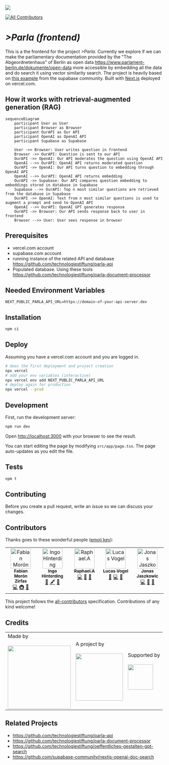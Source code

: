 ![](https://img.shields.io/badge/Built%20with%20%E2%9D%A4%EF%B8%8F-at%20Technologiestiftung%20Berlin-blue)

<!-- ALL-CONTRIBUTORS-BADGE:START - Do not remove or modify this section -->

[![All Contributors](https://img.shields.io/badge/all_contributors-5-orange.svg?style=flat-square)](#contributors-)

<!-- ALL-CONTRIBUTORS-BADGE:END -->

# _>Parla (frontend)_

This is a the frontend for the project _>Parla_. Currently we explore if we can make the parliamentary documentation provided by the "The Abgeordnetenhaus" of Berlin as open data https://www.parlament-berlin.de/dokumente/open-data more accessible by embedding all the data and do search it using vector similarity search. The project is heavily based on [this example](https://github.com/supabase-community/nextjs-openai-doc-search) from the supabase community. Built with [Next.js](https://nextjs.org/) deployed on vercel.com.

## How it works with retrieval-augmented generation (RAG)

```mermaid
sequenceDiagram
    participant User as User
    participant Browser as Browser
    participant OurAPI as Our API
    participant OpenAI as OpenAI API
    participant Supabase as Supabase

    User ->> Browser: User writes question in frontend
    Browser ->> OurAPI: Question is sent to our API
    OurAPI ->> OpenAI: Our API moderates the question using OpenAI API
    OpenAI -->> OurAPI: OpenAI API returns moderated question
    OurAPI ->> OpenAI: Our API turns question to embedding through OpenAI API
    OpenAI -->> OurAPI: OpenAI API returns embedding
    OurAPI ->> Supabase: Our API compares question embedding to embeddings stored in database in Supabase
    Supabase -->> OurAPI: Top n most similar questions are retrieved from the database in Supabase
    OurAPI ->> OpenAI: Text from n most similar questions is used to augment a prompt and send to OpenAI API
    OpenAI -->> OurAPI: OpenAI GPT generates response
    OurAPI ->> Browser: Our API sends response back to user in frontend
    Browser -->> User: User sees response in browser

```

## Prerequisites

- vercel.com account
- supabase.com account
- running instance of the related API and database https://github.com/technologiestiftung/parla-api
- Populated database. Using these tools https://github.com/technologiestiftung/parla-document-processor

## Needed Environment Variables

```plain
NEXT_PUBLIC_PARLA_API_URL=https://domain-of-your-api-server.dev
```

## Installation

```bash
npm ci
```

## Deploy

Assuming you have a vercel.com account and you are logged in.

```bash
# does the first deployment and project creation
npx vercel
# add your env variables (interactive)
npx vercel env add NEXT_PUBLIC_PARLA_API_URL
# deploy again for production
npx vercel --prod
```

## Development

First, run the development server:

```bash
npm run dev
```

Open [http://localhost:3000](http://localhost:3000) with your browser to see the result.

You can start editing the page by modifying `src/app/page.tsx`. The page auto-updates as you edit the file.

## Tests

```bash
npm t
```

## Contributing

Before you create a pull request, write an issue so we can discuss your changes.

## Contributors

Thanks goes to these wonderful people ([emoji key](https://allcontributors.org/docs/en/emoji-key)):

<!-- ALL-CONTRIBUTORS-LIST:START - Do not remove or modify this section -->
<!-- prettier-ignore-start -->
<!-- markdownlint-disable -->
<table>
  <tbody>
    <tr>
      <td align="center" valign="top" width="14.28%"><a href="https://fabianmoronzirfas.me"><img src="https://avatars.githubusercontent.com/u/315106?v=4?s=64" width="64px;" alt="Fabian Morón Zirfas"/><br /><sub><b>Fabian Morón Zirfas</b></sub></a><br /><a href="https://github.com/technologiestiftung/parla-frontend/commits?author=ff6347" title="Code">💻</a> <a href="#infra-ff6347" title="Infrastructure (Hosting, Build-Tools, etc)">🚇</a> <a href="#design-ff6347" title="Design">🎨</a></td>
      <td align="center" valign="top" width="14.28%"><a href="http://www.awsm.de"><img src="https://avatars.githubusercontent.com/u/434355?v=4?s=64" width="64px;" alt="Ingo Hinterding"/><br /><sub><b>Ingo Hinterding</b></sub></a><br /><a href="https://github.com/technologiestiftung/parla-frontend/pulls?q=is%3Apr+reviewed-by%3AEsshahn" title="Reviewed Pull Requests">👀</a> <a href="#content-Esshahn" title="Content">🖋</a> <a href="#ideas-Esshahn" title="Ideas, Planning, & Feedback">🤔</a></td>
      <td align="center" valign="top" width="14.28%"><a href="https://github.com/raphael-arce"><img src="https://avatars.githubusercontent.com/u/8709861?v=4?s=64" width="64px;" alt="Raphael.A"/><br /><sub><b>Raphael.A</b></sub></a><br /><a href="https://github.com/technologiestiftung/parla-frontend/commits?author=raphael-arce" title="Code">💻</a> <a href="https://github.com/technologiestiftung/parla-frontend/pulls?q=is%3Apr+reviewed-by%3Araphael-arce" title="Reviewed Pull Requests">👀</a> <a href="https://github.com/technologiestiftung/parla-frontend/issues?q=author%3Araphael-arce" title="Bug reports">🐛</a></td>
      <td align="center" valign="top" width="14.28%"><a href="http://vogelino.com"><img src="https://avatars.githubusercontent.com/u/2759340?v=4?s=64" width="64px;" alt="Lucas Vogel"/><br /><sub><b>Lucas Vogel</b></sub></a><br /><a href="https://github.com/technologiestiftung/parla-frontend/pulls?q=is%3Apr+reviewed-by%3Avogelino" title="Reviewed Pull Requests">👀</a> <a href="https://github.com/technologiestiftung/parla-frontend/commits?author=vogelino" title="Code">💻</a> <a href="https://github.com/technologiestiftung/parla-frontend/issues?q=author%3Avogelino" title="Bug reports">🐛</a></td>
      <td align="center" valign="top" width="14.28%"><a href="https://github.com/Jaszkowic"><img src="https://avatars.githubusercontent.com/u/10830180?v=4?s=64" width="64px;" alt="Jonas Jaszkowic"/><br /><sub><b>Jonas Jaszkowic</b></sub></a><br /><a href="https://github.com/technologiestiftung/parla-frontend/commits?author=Jaszkowic" title="Code">💻</a> <a href="https://github.com/technologiestiftung/parla-frontend/issues?q=author%3AJaszkowic" title="Bug reports">🐛</a> <a href="https://github.com/technologiestiftung/parla-frontend/pulls?q=is%3Apr+reviewed-by%3AJaszkowic" title="Reviewed Pull Requests">👀</a></td>
    </tr>
  </tbody>
</table>

<!-- markdownlint-restore -->
<!-- prettier-ignore-end -->

<!-- ALL-CONTRIBUTORS-LIST:END -->

This project follows the [all-contributors](https://github.com/all-contributors/all-contributors) specification. Contributions of any kind welcome!

## Credits

<table>
  <tr>
    <td>
      Made by <a href="https://citylab-berlin.org/de/start/">
        <br />
        <br />
        <img width="200" src="https://logos.citylab-berlin.org/logo-citylab-berlin.svg" />
      </a>
    </td>
    <td>
      A project by <a href="https://www.technologiestiftung-berlin.de/">
        <br />
        <br />
        <img width="150" src="https://logos.citylab-berlin.org/logo-technologiestiftung-berlin-de.svg" />
      </a>
    </td>
    <td>
      Supported by <a href="https://www.berlin.de/rbmskzl/">
        <br />
        <br />
        <img width="80" src="https://logos.citylab-berlin.org/logo-berlin-senatskanzelei-de.svg" />
      </a>
    </td>
  </tr>
</table>

## Related Projects

- https://github.com/technologiestiftung/parla-api
- https://github.com/technologiestiftung/parla-document-processor
- https://github.com/technologiestiftung/oeffentliches-gestalten-gpt-search
- https://github.com/supabase-community/nextjs-openai-doc-search
<!-- touch again -->
